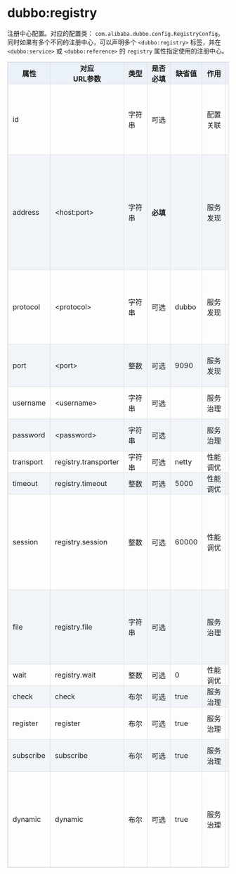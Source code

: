 <style>
table {
width: 100%;
max-width: 65em;
border: 1px solid #dedede;
margin: 15px auto;
border-collapse: collapse;
empty-cells: show;
}
table th,
table td {
height: 35px;
border: 1px solid #dedede;
padding: 0 10px;
}
table th {
font-weight: bold;
text-align: center !important;
background: rgba(158,188,226,0.2);
white-space: nowrap;
}
table tbody tr:nth-child(2n) {
background: rgba(158,188,226,0.12);
}
table td:nth-child(1) {
white-space: nowrap;
}
table tr:hover {
background: #efefef;
}
.table-area {
overflow: auto;
}
</style>

<script type="text/javascript">
[].slice.call(document.querySelectorAll('table')).forEach(function(el){
var wrapper = document.createElement('div');
wrapper.className = 'table-area';
el.parentNode.insertBefore(wrapper, el);
el.parentNode.removeChild(el);
wrapper.appendChild(el);
})
</script>
# dubbo:registry

注册中心配置。对应的配置类： `com.alibaba.dubbo.config.RegistryConfig`。同时如果有多个不同的注册中心，可以声明多个 `<dubbo:registry>` 标签，并在 `<dubbo:service>` 或 `<dubbo:reference>` 的 `registry` 属性指定使用的注册中心。

| 属性 | 对应<br>URL参数 | 类型 | 是否<br>必填 | 缺省值 | 作用 | 描述 |
| --- | --- | ---- | --- | --- | --- | --- |
| id | | 字符串 | 可选 | | 配置关联 | 注册中心引用BeanId，可以在&lt;dubbo:service registry=""&gt;或&lt;dubbo:reference registry=""&gt;中引用此ID |
| address | &lt;host:port&gt; | 字符串 | <b>必填</b> | | 服务<br>发现 | 注册中心服务器地址，如果地址没有端口缺省为9090，同一集群内的多个地址用逗号分隔，如：ip:port,ip:port，不同集群的注册中心，请配置多个&lt;dubbo:registry&gt;标签 |
| protocol | &lt;protocol&gt; | 字符串 | 可选 | dubbo | 服务<br>发现 | 注同中心地址协议，支持dubbo, http, local三种协议，分别表示，dubbo地址，http地址，本地注册中心 |
| port | &lt;port&gt; | 整数 | 可选 | 9090 | 服务<br>发现 | 注册中心缺省端口，当address没有带端口时使用此端口做为缺省值 |
| username | &lt;username&gt; | 字符串 | 可选 | | 服务<br>治理 | 登录注册中心用户名，如果注册中心不需要验证可不填 |
| password | &lt;password&gt; | 字符串 | 可选 | | 服务<br>治理 | 登录注册中心密码，如果注册中心不需要验证可不填 |
| transport | registry.transporter | 字符串 | 可选 | netty | 性能<br>调优 | 网络传输方式，可选mina、netty |
| timeout | registry.timeout | 整数 | 可选 | 5000 | 性能<br>调优 | 注册中心请求超时时间(毫秒) |
| session | registry.session | 整数 | 可选 | 60000 | 性能<br>调优 | 注册中心会话超时时间(毫秒)，用于检测提供者非正常断线后的脏数据，比如用心跳检测的实现，此时间就是心跳间隔，不同注册中心实现不一样。 |
| file | registry.file | 字符串 | 可选 | | 服务<br>治理 | 使用文件缓存注册中心地址列表及服务提供者列表，应用重启时将基于此文件恢复，注意：两个注册中心不能使用同一文件存储 |
| wait | registry.wait | 整数 | 可选 | 0 | 性能<br>调优 | 停止时等待通知完成时间(毫秒) |
| check | check | 布尔 | 可选 | true | 服务<br>治理 | 注册中心不存在时，是否报错 |
| register | register | 布尔 | 可选 | true | 服务<br>治理 | 是否向注册中心注册服务，false表示只订阅不注册 |
| subscribe | subscribe | 布尔 | 可选 | true | 服务<br>治理 | 是否向注册中心订阅服务，false表示只注册不订阅 |
| dynamic | dynamic | 布尔 | 可选 | true | 服务<br>治理 | 服务是否动态注册，如果设为false，注册后将显示后disable状态，需人工启用，并且服务提供者停止时，也不会自动取消册，需人工禁用。 |

